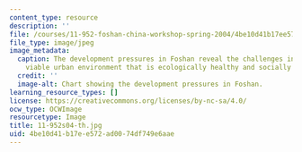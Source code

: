 ```yaml
---
content_type: resource
description: ''
file: /courses/11-952-foshan-china-workshop-spring-2004/4be10d41b17ee572ad0074df749e6aae_11-952s04-th.jpg
file_type: image/jpeg
image_metadata:
  caption: The development pressures in Foshan reveal the challenges in creating a
    viable urban environment that is ecologically healthy and socially equitable.
  credit: ''
  image-alt: Chart showing the development pressures in Foshan.
learning_resource_types: []
license: https://creativecommons.org/licenses/by-nc-sa/4.0/
ocw_type: OCWImage
resourcetype: Image
title: 11-952s04-th.jpg
uid: 4be10d41-b17e-e572-ad00-74df749e6aae
---
```

